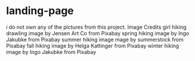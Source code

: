 # landing-page

i do not own any of the pictures from this project.
Image Credits
girl hiking drawling image by Jensen Art Co from Pixabay 
spring hiking image by Ingo Jakubke from Pixabay
summer hiking image mage by summerstock from Pixabay
fall hiking image by Helga Kattinger from Pixabay
winter hiking image by Ingo Jakubke from Pixabay